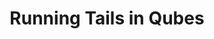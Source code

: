 ---
lang: fr
layout: doc
redirect_from:
- /fr/doc/running-tails/
- /fr/doc/tails/
redirect_to: https://github.com/Qubes-Community/Contents/blob/master/docs/privacy/tails.md
ref: 71
title: Running Tails in Qubes
---